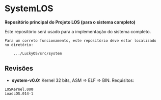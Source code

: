 # SystemLOS #
**Repositório principal do Projeto LOS (para o sistema completo)**

Este repositório será usado para a implementação do sistema completo.

```
Para um correto funcionamento, este repositório deve estar localizado no diretório:

	.../LuckyOS/src/system
```

## Revisões ##

* **system-v0.0:** Kernel 32 bits, ASM => ELF => BIN.
Requisitos:

```
LOSKernel.000
LoadLOS.014-1
```
